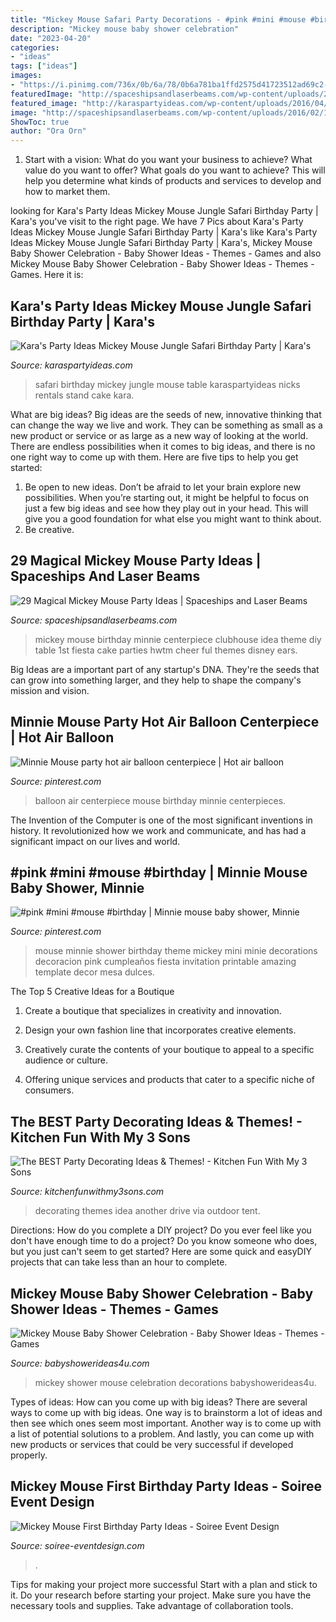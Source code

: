 ```yaml
---
title: "Mickey Mouse Safari Party Decorations - #pink #mini #mouse #birthday"
description: "Mickey mouse baby shower celebration"
date: "2023-04-20"
categories:
- "ideas"
tags: ["ideas"]
images:
- "https://i.pinimg.com/736x/0b/6a/78/0b6a781ba1ffd2575d41723512ad69c2--minnie-birthday-minnie-mouse-party.jpg"
featuredImage: "http://spaceshipsandlaserbeams.com/wp-content/uploads/2016/02/13-Mickey-Mouse-Centerpiece-Idea.jpg"
featured_image: "http://karaspartyideas.com/wp-content/uploads/2016/04/Mickey-Mouse-Jungle-Safari-Birthday-Party-via-Karas-Party-Ideas-KarasPartyIdeas.com51.jpeg"
image: "http://spaceshipsandlaserbeams.com/wp-content/uploads/2016/02/13-Mickey-Mouse-Centerpiece-Idea.jpg"
ShowToc: true
author: "Ora Orn"
---
```



1. Start with a vision: What do you want your business to achieve? What value do you want to offer? What goals do you want to achieve? This will help you determine what kinds of products and services to develop and how to market them.

	

		
looking for Kara&#039;s Party Ideas Mickey Mouse Jungle Safari Birthday Party | Kara&#039;s you've visit to the right page. We have 7 Pics about Kara&#039;s Party Ideas Mickey Mouse Jungle Safari Birthday Party | Kara&#039;s like Kara&#039;s Party Ideas Mickey Mouse Jungle Safari Birthday Party | Kara&#039;s, Mickey Mouse Baby Shower Celebration - Baby Shower Ideas - Themes - Games and also Mickey Mouse Baby Shower Celebration - Baby Shower Ideas - Themes - Games. Here it is:
		
    
## Kara&#039;s Party Ideas Mickey Mouse Jungle Safari Birthday Party | Kara&#039;s

<img loading=lazy src="http://karaspartyideas.com/wp-content/uploads/2016/04/Mickey-Mouse-Jungle-Safari-Birthday-Party-via-Karas-Party-Ideas-KarasPartyIdeas.com51.jpeg" onerror="this.onerror=null;this.src='https://tse4.mm.bing.net/th?id=OIP.sFIzNITmvbE8XzUb3OV2rgHaLH&amp;pid=15.1';" alt="Kara&#039;s Party Ideas Mickey Mouse Jungle Safari Birthday Party | Kara&#039;s">

_Source: karaspartyideas.com_

>safari birthday mickey jungle mouse table karaspartyideas nicks rentals stand cake kara. 

	

What are big ideas?
Big ideas are the seeds of new, innovative thinking that can change the way we live and work. They can be something as small as a new product or service or as large as a new way of looking at the world. There are endless possibilities when it comes to big ideas, and there is no one right way to come up with them. Here are five tips to help you get started: 
1. Be open to new ideas. Don’t be afraid to let your brain explore new possibilities. When you’re starting out, it might be helpful to focus on just a few big ideas and see how they play out in your head. This will give you a good foundation for what else you might want to think about. 
2. Be creative.

    
## 29 Magical Mickey Mouse Party Ideas | Spaceships And Laser Beams

<img loading=lazy src="http://spaceshipsandlaserbeams.com/wp-content/uploads/2016/02/13-Mickey-Mouse-Centerpiece-Idea.jpg" onerror="this.onerror=null;this.src='https://tse4.mm.bing.net/th?id=OIP.vjoXcgXWTEK3-QNmBJlt3wHaLH&amp;pid=15.1';" alt="29 Magical Mickey Mouse Party Ideas | Spaceships and Laser Beams">

_Source: spaceshipsandlaserbeams.com_

>mickey mouse birthday minnie centerpiece clubhouse idea theme diy table 1st fiesta cake parties hwtm cheer ful themes disney ears. 

	

Big Ideas are a important part of any startup's DNA. They're the seeds that can grow into something larger, and they help to shape the company's mission and vision.

    
## Minnie Mouse Party Hot Air Balloon Centerpiece | Hot Air Balloon

<img loading=lazy src="https://i.pinimg.com/736x/c3/c7/81/c3c78107202459fdcba86a6f9c373d8c--baby.jpg" onerror="this.onerror=null;this.src='https://tse1.mm.bing.net/th?id=OIP.2Lj10ICUY7VnLfyQp9-_PwHaJ3&amp;pid=15.1';" alt="Minnie Mouse party hot air balloon centerpiece | Hot air balloon">

_Source: pinterest.com_

>balloon air centerpiece mouse birthday minnie centerpieces. 

	

The Invention of the Computer is one of the most significant inventions in history. It revolutionized how we work and communicate, and has had a significant impact on our lives and world.

    
## #pink #mini #mouse #birthday | Minnie Mouse Baby Shower, Minnie

<img loading=lazy src="https://i.pinimg.com/736x/0b/6a/78/0b6a781ba1ffd2575d41723512ad69c2--minnie-birthday-minnie-mouse-party.jpg" onerror="this.onerror=null;this.src='https://tse1.mm.bing.net/th?id=OIP.VTGWhcKxLEgkLn55kUqSjwHaJ4&amp;pid=15.1';" alt="#pink #mini #mouse #birthday | Minnie mouse baby shower, Minnie">

_Source: pinterest.com_

>mouse minnie shower birthday theme mickey mini minie decorations decoracion pink cumpleaños fiesta invitation printable amazing template decor mesa dulces. 

	

The Top 5 Creative Ideas for a Boutique
1. Create a boutique that specializes in creativity and innovation.
2. Design your own fashion line that incorporates creative elements.

3. Creatively curate the contents of your boutique to appeal to a specific audience or culture.

4. Offering unique services and products that cater to a specific niche of consumers.


    
## The BEST Party Decorating Ideas &amp; Themes! - Kitchen Fun With My 3 Sons

<img loading=lazy src="https://kitchenfunwithmy3sons.com/wp-content/uploads/2016/03/the-best-party-decorating-ideas-and-themes-24-1.jpg" onerror="this.onerror=null;this.src='https://tse1.mm.bing.net/th?id=OIP.Q-Ig5tpXmea6nJHhA13RJgHaJ4&amp;pid=15.1';" alt="The BEST Party Decorating Ideas &amp; Themes! - Kitchen Fun With My 3 Sons">

_Source: kitchenfunwithmy3sons.com_

>decorating themes idea another drive via outdoor tent. 

	

Directions: How do you complete a DIY project?
Do you ever feel like you don't have enough time to do a project? Do you know someone who does, but you just can't seem to get started? Here are some quick and easyDIY projects that can take less than an hour to complete.

    
## Mickey Mouse Baby Shower Celebration - Baby Shower Ideas - Themes - Games

<img loading=lazy src="http://www.babyshowerideas4u.com/wp-content/uploads/2019/04/Mickey-Mouse-Baby-Shower-Celebration-Decorations.jpg" onerror="this.onerror=null;this.src='https://tse4.mm.bing.net/th?id=OIP.qABxfKYW1UmaStEE12vyMAHaK-&amp;pid=15.1';" alt="Mickey Mouse Baby Shower Celebration - Baby Shower Ideas - Themes - Games">

_Source: babyshowerideas4u.com_

>mickey shower mouse celebration decorations babyshowerideas4u. 

	

Types of ideas: How can you come up with big ideas?
There are several ways to come up with big ideas. One way is to brainstorm a lot of ideas and then see which ones seem most important. Another way is to come up with a list of potential solutions to a problem. And lastly, you can come up with new products or services that could be very successful if developed properly.

    
## Mickey Mouse First Birthday Party Ideas - Soiree Event Design

<img loading=lazy src="http://soiree-eventdesign.com/wp-content/uploads/2017/03/Mickey-Mouse-Party-Centerpiece.jpg" onerror="this.onerror=null;this.src='https://tse1.mm.bing.net/th?id=OIP.hAmvyPGFjf3bSIV3DxgsgAHaKV&amp;pid=15.1';" alt="Mickey Mouse First Birthday Party Ideas - Soiree Event Design">

_Source: soiree-eventdesign.com_

>. 

	

Tips for making your project more successful
Start with a plan and stick to it.
Do your research before starting your project.
Make sure you have the necessary tools and supplies.
Take advantage of collaboration tools.

